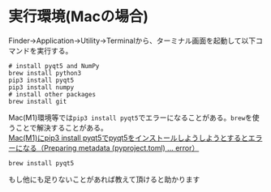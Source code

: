 # 実行環境(Macの場合)

Finder→Application→Utility→Terminalから、ターミナル画面を起動して以下コマンドを実行する。<br>

```
# install pyqt5 and NumPy
brew install python3
pip3 install pyqt5
pip3 install numpy
# install other packages
brew install git
```

Mac(M1)環境等では`pip3 install pyqt5`でエラーになることがある。`brew`を使うことで解決することがある。  
[Mac(M1)にpip3 install pyqt5でpyqt5をインストールしようしようとするとエラーになる（Preparing metadata (pyproject.toml) ... error）](https://qiita.com/seigot/items/c779d187982268cf8b12)  

```
brew install pyqt5
```

もし他にも足りないことがあれば教えて頂けると助かります

